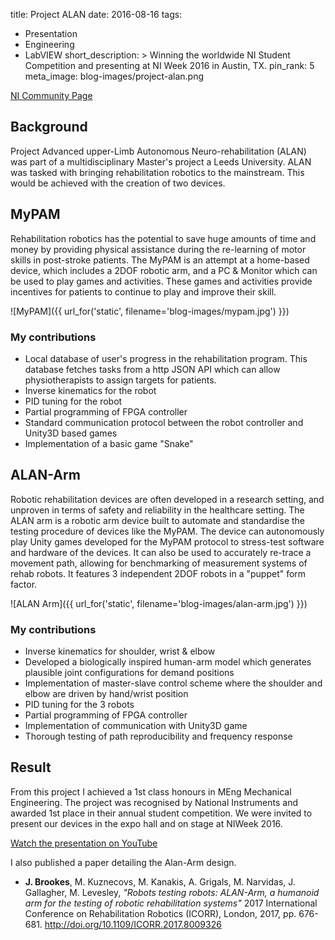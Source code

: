 title: Project ALAN
date: 2016-08-16
tags:
  - Presentation
  - Engineering
  - LabVIEW
short_description: >
  Winning the worldwide NI Student Competition and presenting at NI Week 2016
  in Austin, TX.
pin_rank: 5
meta_image: blog-images/project-alan.png

[NI Community Page](https://decibel.ni.com/content/docs/DOC-46580)

## Background

Project Advanced upper-Limb Autonomous Neuro-rehabilitation (ALAN) was part of a multidisciplinary Master's project a Leeds University. ALAN was tasked with bringing rehabilitation robotics to the mainstream. This would be achieved with the creation of two devices.

## MyPAM

Rehabilitation robotics has the potential to save huge amounts of time and money by providing physical assistance during the re-learning of motor skills in post-stroke patients. The MyPAM is an attempt at a home-based device, which includes a 2DOF robotic arm, and a PC & Monitor which can be used to play games and activities. These games and activities provide incentives for patients to continue to play and improve their skill.

![MyPAM]({{ url_for('static', filename='blog-images/mypam.jpg') }})  

### My contributions

* Local database of user's progress in the rehabilitation program. This database fetches tasks from a http JSON API which can allow physiotherapists to assign targets for patients.
* Inverse kinematics for the robot
* PID tuning for the robot
* Partial programming of FPGA controller
* Standard communication protocol between the robot controller and Unity3D based games
* Implementation of a basic game "Snake"

## ALAN-Arm

Robotic rehabilitation devices are often developed in a research setting, and unproven in terms of safety and reliability in the healthcare setting. The ALAN arm is a robotic arm device built to automate and standardise the testing procedure of devices like the MyPAM. The device can autonomously play Unity games developed for the MyPAM protocol to stress-test software and hardware of the devices. It can also be used to accurately re-trace a movement path, allowing for benchmarking of measurement systems of rehab robots. It features 3 independent 2DOF robots in a "puppet" form factor. 

![ALAN Arm]({{ url_for('static', filename='blog-images/alan-arm.jpg') }})  

### My contributions

* Inverse kinematics for shoulder, wrist & elbow
* Developed a biologically inspired human-arm model which generates plausible joint configurations for demand positions
* Implementation of master-slave control scheme where the shoulder and elbow are driven by hand/wrist position 
* PID tuning for the 3 robots
* Partial programming of FPGA controller
* Implementation of communication with Unity3D game
* Thorough testing of path reproducibility and frequency response

## Result

From this project I achieved a 1st class honours in MEng Mechanical Engineering. The project was recognised by National Instruments and awarded 1st place in their annual student competition. We were invited to present our devices in the expo hall and on stage at NIWeek 2016. 

[Watch the presentation on YouTube](https://www.youtube.com/watch?v=8WbgjWfF17g)

I also published a paper detailing the Alan-Arm design.

* **J. Brookes**, M. Kuznecovs, M. Kanakis, A. Grigals, M. Narvidas, J. Gallagher, M. Levesley, *"Robots testing robots: ALAN-Arm, a humanoid arm for the testing of robotic rehabilitation systems"* 2017 International Conference on Rehabilitation Robotics (ICORR), London, 2017, pp. 676-681. <http://doi.org/10.1109/ICORR.2017.8009326>